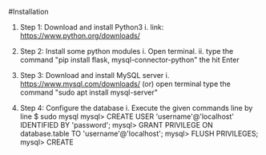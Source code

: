#Installation

  1. Step 1: Download and install Python3
  i. link: https://www.python.org/downloads/
  
  2. Step 2: Install some python modules
  i.  Open terminal.
  ii. type the command "pip install flask, mysql-connector-python" the hit Enter
  
  3. Step 3: Download and install MySQL server
  i. https://www.mysql.com/downloads/ (or) open terminal type the command "sudo apt install mysql-server"
  
  4. Step 4: Configure the database
  i. Execute the given commands line by line
  $ sudo mysql
  mysql> CREATE USER 'username'@'localhost' IDENTIFIED BY 'password';
  mysql> GRANT PRIVILEGE ON database.table TO 'username'@'localhost';
  mysql> FLUSH PRIVILEGES;
  mysql> CREATE 
